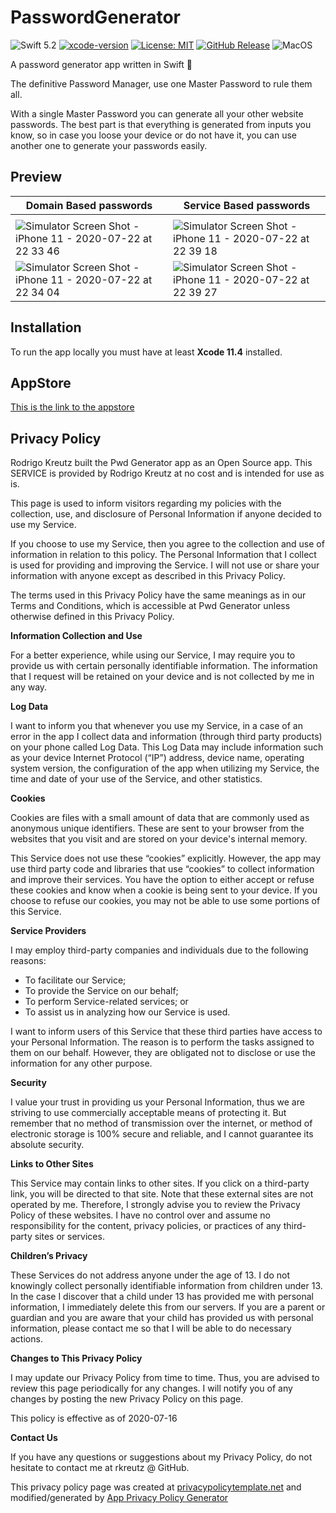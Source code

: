 # PasswordGenerator
![Swift 5.2](https://img.shields.io/badge/Swift-5.2-orange.svg)
[![xcode-version](https://img.shields.io/badge/xcode-11.4-orange)](https://developer.apple.com/download/more/)
[![License: MIT](https://img.shields.io/badge/License-MIT-blue.svg)](https://opensource.org/licenses/MIT)
[![GitHub Release](https://img.shields.io/github/v/release/rkreutz/PasswordGenerator)](https://github.com/rkreutz/PasswordGenerator/releases)
![MacOS](https://github.com/rkreutz/PasswordGenerator/workflows/MacOS/badge.svg)

A password generator app written in Swift 🔐

The definitive Password Manager, use one Master Password to rule them all.

With a single Master Password you can generate all your other website passwords. The best part is that everything is generated from inputs you know, so in case you loose your device or do not have it, you can use another one to generate your passwords easily.

## Preview

|Domain Based passwords|Service Based passwords|
|-----|-----|
|||
|![Simulator Screen Shot - iPhone 11 - 2020-07-22 at 22 33 46](https://user-images.githubusercontent.com/8869678/88231296-e4c67600-cc6b-11ea-99e1-89fd50d5d43b.png)|![Simulator Screen Shot - iPhone 11 - 2020-07-22 at 22 39 18](https://user-images.githubusercontent.com/8869678/88231476-3a9b1e00-cc6c-11ea-9cdb-79b5a0cdbd33.png)|
|![Simulator Screen Shot - iPhone 11 - 2020-07-22 at 22 34 04](https://user-images.githubusercontent.com/8869678/88231302-e728d000-cc6b-11ea-8b8e-bb9a4820d93c.png)|![Simulator Screen Shot - iPhone 11 - 2020-07-22 at 22 39 27](https://user-images.githubusercontent.com/8869678/88231477-3b33b480-cc6c-11ea-8018-1c371564dcee.png)|

## Installation

To run the app locally you must have at least **Xcode 11.4** installed.

## AppStore

[This is the link to the appstore](https://apps.apple.com/app/id1523587676)

## Privacy Policy

Rodrigo Kreutz built the Pwd Generator app as an Open Source app. This SERVICE is provided by Rodrigo Kreutz at no cost and is intended for use as is.

This page is used to inform visitors regarding my policies with the collection, use, and disclosure of Personal Information if anyone decided to use my Service.

If you choose to use my Service, then you agree to the collection and use of information in relation to this policy. The Personal Information that I collect is used for providing and improving the Service. I will not use or share your information with anyone except as described in this Privacy Policy.

The terms used in this Privacy Policy have the same meanings as in our Terms and Conditions, which is accessible at Pwd Generator unless otherwise defined in this Privacy Policy.

**Information Collection and Use**

For a better experience, while using our Service, I may require you to provide us with certain personally identifiable information. The information that I request will be retained on your device and is not collected by me in any way.

**Log Data**

I want to inform you that whenever you use my Service, in a case of an error in the app I collect data and information (through third party products) on your phone called Log Data. This Log Data may include information such as your device Internet Protocol (“IP”) address, device name, operating system version, the configuration of the app when utilizing my Service, the time and date of your use of the Service, and other statistics.

**Cookies**

Cookies are files with a small amount of data that are commonly used as anonymous unique identifiers. These are sent to your browser from the websites that you visit and are stored on your device's internal memory.

This Service does not use these “cookies” explicitly. However, the app may use third party code and libraries that use “cookies” to collect information and improve their services. You have the option to either accept or refuse these cookies and know when a cookie is being sent to your device. If you choose to refuse our cookies, you may not be able to use some portions of this Service.

**Service Providers**

I may employ third-party companies and individuals due to the following reasons:

*   To facilitate our Service;
*   To provide the Service on our behalf;
*   To perform Service-related services; or
*   To assist us in analyzing how our Service is used.

I want to inform users of this Service that these third parties have access to your Personal Information. The reason is to perform the tasks assigned to them on our behalf. However, they are obligated not to disclose or use the information for any other purpose.

**Security**

I value your trust in providing us your Personal Information, thus we are striving to use commercially acceptable means of protecting it. But remember that no method of transmission over the internet, or method of electronic storage is 100% secure and reliable, and I cannot guarantee its absolute security.

**Links to Other Sites**

This Service may contain links to other sites. If you click on a third-party link, you will be directed to that site. Note that these external sites are not operated by me. Therefore, I strongly advise you to review the Privacy Policy of these websites. I have no control over and assume no responsibility for the content, privacy policies, or practices of any third-party sites or services.

**Children’s Privacy**

These Services do not address anyone under the age of 13. I do not knowingly collect personally identifiable information from children under 13\. In the case I discover that a child under 13 has provided me with personal information, I immediately delete this from our servers. If you are a parent or guardian and you are aware that your child has provided us with personal information, please contact me so that I will be able to do necessary actions.

**Changes to This Privacy Policy**

I may update our Privacy Policy from time to time. Thus, you are advised to review this page periodically for any changes. I will notify you of any changes by posting the new Privacy Policy on this page.

This policy is effective as of 2020-07-16

**Contact Us**

If you have any questions or suggestions about my Privacy Policy, do not hesitate to contact me at rkreutz @ GitHub.

This privacy policy page was created at [privacypolicytemplate.net](https://privacypolicytemplate.net) and modified/generated by [App Privacy Policy Generator](https://app-privacy-policy-generator.firebaseapp.com/)

